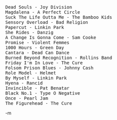 <pre>Dead Souls - Joy Division
Magdalena - A Perfect Circle
Suck The Life Outta Me - The Bamboo Kids
Sensory Overload - Bad Religion
Papercut - Linkin Park
She Rides - Danzig
A Change Is Gonna Come - Sam Cooke
Promise - Violent Femmes
1000 Hours - Green Day
Cantara - Dead Can Dance
Burned Beyond Recognition - Rollins Band
Friday I'm In Love - The Cure
Folsom Prison Blues - Johnny Cash
Role Model - Helmet
By Myself - Linkin Park
Hyena - Rancid
Invincible - Pat Benatar
Black No.1 - Type O Negative
Once - Pearl Jam
The Figurehead - The Cure
</pre>
-m